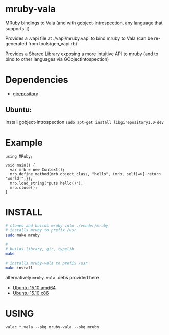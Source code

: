 # mruby-vala
MRuby bindings to Vala (and with gobject-introspection, any language that supports it)  

Provides a .vapi file at ./vapi/mruby.vapi to bind mruby to Vala (can be re-generated from tools/gen_vapi.rb)

Provides a Shared Library exposing a more intuitive API to mruby (and to bind to other languages via GObjectIntospection)

Dependencies
===
* [girepository](http://live.gnome.org/GObjectIntrospection)

Ubuntu:  
---
Install gobject-introspection
`sudo apt-get install libgirepository1.0-dev`

Example
===
```vala
using MRuby;

void main() {
  var mrb = new Context();
  mrb.define_method(mrb.object_class, "hello", (mrb, self)=>{ return "world!";}); 
  mrb.load_string("puts hello()");
  mrb.close();
}

```

INSTALL
===
```bash
# clones and builds mruby into ./vender/mruby
# installs mruby to prefix /usr
sudo make mruby

#
# builds library, gir, typelib
make

# installs mruby-vala to prefix /usr
make install
```

alternatively `mruby-vala` .debs provided here  

* [Ubuntu 15.10 amd64](https://github.com/ppibburr/ppibburr.github.com/raw/master/mruby-vala_0.1-1_amd64.deb) 
* [Ubuntu 15.10 x86](https://github.com/ppibburr/ppibburr.github.com/raw/master/mruby-vala_0.1-1_i386.deb)



USING
===
`valac *.vala --pkg mruby-vala --pkg mruby`
